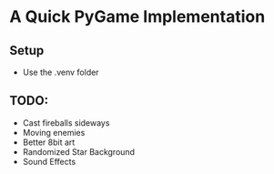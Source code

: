 # A Quick PyGame Implementation

## Setup
* Use the .venv folder

## TODO:
* Cast fireballs sideways
* Moving enemies
* Better 8bit art
* Randomized Star Background
* Sound Effects
